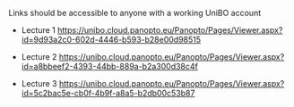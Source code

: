 Links should be accessible to anyone with a working UniBO account

- Lecture 1 
https://unibo.cloud.panopto.eu/Panopto/Pages/Viewer.aspx?id=9d93a2c0-602d-4446-b593-b28e00d98515

- Lecture 2 
https://unibo.cloud.panopto.eu/Panopto/Pages/Viewer.aspx?id=a8bbeef2-4393-44bb-889a-b2a300d38c4f

- Lecture 3
https://unibo.cloud.panopto.eu/Panopto/Pages/Viewer.aspx?id=5c2bac5e-cb0f-4b9f-a8a5-b2db00c53b87
